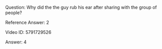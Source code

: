 Question: Why did the the guy rub his ear after sharing with the group of people?

Reference Answer: 2

Video ID: 5791729526

Answer: 4

